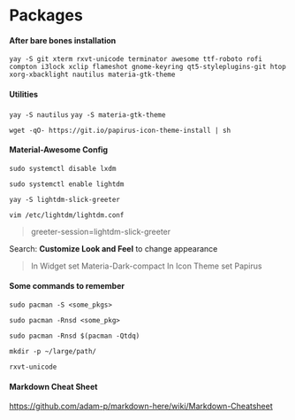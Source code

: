 # Packages

#### After bare bones installation

`yay -S git xterm rxvt-unicode terminator awesome ttf-roboto rofi compton i3lock xclip flameshot gnome-keyring qt5-styleplugins-git htop xorg-xbacklight nautilus materia-gtk-theme`

#### Utilities

`yay -S nautilus`
`yay -S materia-gtk-theme`

`wget -qO- https://git.io/papirus-icon-theme-install | sh`

#### Material-Awesome Config

`sudo systemctl disable lxdm`

`sudo systemctl enable lightdm`

`yay -S lightdm-slick-greeter`

`vim /etc/lightdm/lightdm.conf`

> greeter-session=lightdm-slick-greeter

Search: **Customize Look and Feel** to change appearance

> In Widget set Materia-Dark-compact
> In Icon Theme set Papirus

#### Some commands to remember

`sudo pacman -S <some_pkgs>`

`sudo pacman -Rnsd <some_pkg>`

`sudo pacman -Rnsd $(pacman -Qtdq)`

`mkdir -p ~/large/path/`

`rxvt-unicode`

#### Markdown Cheat Sheet

https://github.com/adam-p/markdown-here/wiki/Markdown-Cheatsheet